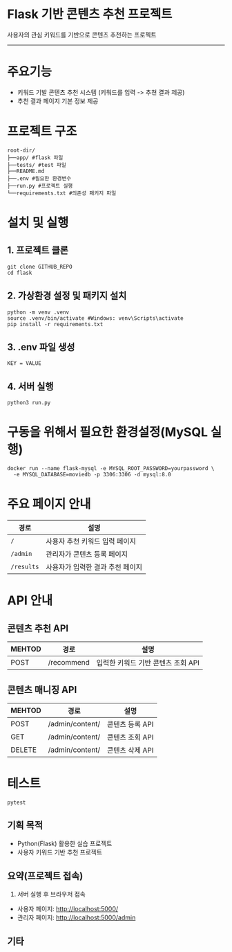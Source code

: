 # Flask 기반 콘텐츠 추천 프로젝트

사용자의 관심 키워드를 기반으로 콘텐츠 추천하는 프로젝트

---

# 주요기능

- 키워드 기발 콘텐츠 추천 시스템 (키워드를 입력 -> 추쳔 결과 제공)
- 추천 결과 페이지 기본 정보 제공

# 프로젝트 구조

```
root-dir/
├──app/ #flask 파일
├──tests/ #test 파일
├──README.md
├──.env #필요한 환경변수
├──run.py #프로젝트 실행
└──requirements.txt #의존성 패키지 파일
```

# 설치 및 실행

## 1. 프로젝트 클론

```
git clone GITHUB_REPO
cd flask
```

## 2. 가상환경 설정 및 패키지 설치

```
python -m venv .venv
source .venv/bin/activate #Windows: venv\Scripts\activate
pip install -r requirements.txt
```

## 3. .env 파일 생성

```
KEY = VALUE
```

## 4. 서버 실행

```
python3 run.py
```

# 구동을 위해서 필요한 환경설정(MySQL 실행)

```
docker run --name flask-mysql -e MYSQL_ROOT_PASSWORD=yourpassword \
  -e MYSQL_DATABASE=moviedb -p 3306:3306 -d mysql:8.0
```

# 주요 페이지 안내

| 경로       | 설명                             |
| ---------- | -------------------------------- |
| `/`        | 사용자 추천 키워드 입력 페이지   |
| `/admin`   | 관리자가 콘텐츠 등록 페이지      |
| `/results` | 사용자가 입력한 결과 추천 페이지 |

# API 안내

## 콘텐츠 추천 API
| MEHTOD | 경로            | 설명            |
| ------ | --------------- | --------------- |
|POST|/recommend|입력한 키워드 기반 콘텐츠 조회 API|

## 콘텐츠 매니징 API
| MEHTOD | 경로            | 설명            |
| ------ | --------------- | --------------- |
| POST   | /admin/content/ | 콘텐츠 등록 API |
| GET    | /admin/content/ | 콘텐츠 조회 API |
| DELETE | /admin/content/ | 콘텐츠 삭제 API |

# 테스트

```
pytest
```

## 기획 목적

- Python(Flask) 활용한 실습 프로젝트
- 사용자 키워드 기반 추천 프로젝트

## 요약(프로젝트 접속)

1. 서버 실행 후 브라우저 접속

- 사용자 페이지: [http://localhost:5000/](http://localhost:5000/)
- 관리자 페이지: [http://localhost:5000/admin](http://localhost:5000/admin)

## 기타
